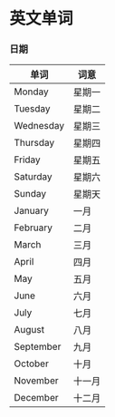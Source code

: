 # 英文单词

### 日期

| 单词        | 词意   |
| --------- | ---- |
| Monday    | 星期一  |
| Tuesday   | 星期二  |
| Wednesday | 星期三  |
| Thursday  | 星期四  |
| Friday    | 星期五  |
| Saturday  | 星期六  |
| Sunday    | 星期天  |
| January   | 一月   |
| February  | 二月   |
| March     | 三月   |
| April     | 四月   |
| May       | 五月   |
| June      | 六月   |
| July      | 七月   |
| August    | 八月   |
| September | 九月   |
| October   | 十月   |
| November  | 十一月  |
| December  | 十二月  |

